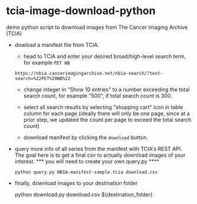 # tcia-image-download-python
demo python script to download images from The Cancer Imaging Archive (TCIA)


* dowload a manifest file from TCIA.

    * head to TCIA and enter your desired broad/high-level search term, for example `PET WB` 

    ```
    https://nbia.cancerimagingarchive.net/nbia-search/?text-search=%22PET%20WB%22

    ```

    *  change integer in "Show 10 entries" to a number exceeding the total search count, for example "500", if total search count is 300.

    * select all search results by selecting "shopping cart" icon in table column for each page (ideally there will only be one page, since at a prior step, we updated the count per page to exceed the total search count)

    * download manifest by clicking the `download` button.


* query more info of all series from the manifest with TCIA's REST API. The goal here is to get a final csv to actually download images of your interest. *** you will need to create your own query.py ****

    ```
    python query.py NBIA-manifest-sample.tcia download.csv
    ```

* finally, download images to your destination folder

    python download.py download.csv ${destination_folder}

